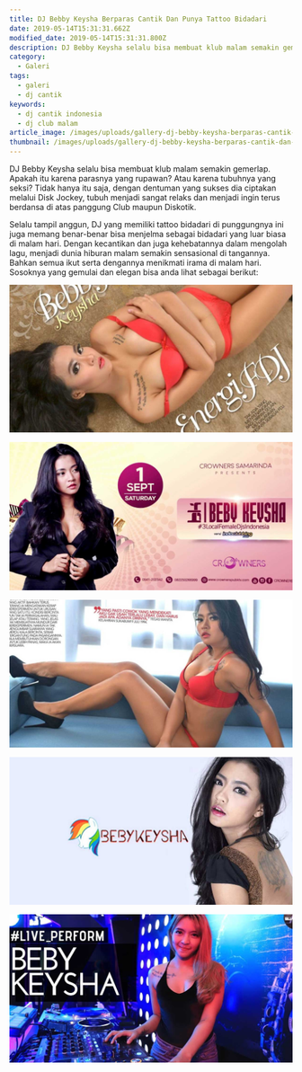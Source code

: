 ```yaml
---
title: DJ Bebby Keysha Berparas Cantik Dan Punya Tattoo Bidadari
date: 2019-05-14T15:31:31.662Z
modified_date: 2019-05-14T15:31:31.800Z
description: DJ Bebby Keysha selalu bisa membuat klub malam semakin gemerlap. Apakah itu karena parasnya yang rupawan?
category:
  - Galeri
tags:
  - galeri
  - dj cantik
keywords:
  - dj cantik indonesia
  - dj club malam
article_image: /images/uploads/gallery-dj-bebby-keysha-berparas-cantik-dan-punya-tattoo-bidadari-4.jpg
thumbnail: /images/uploads/gallery-dj-bebby-keysha-berparas-cantik-dan-punya-tattoo-bidadari-3-014.jpg
---
```

DJ Bebby Keysha selalu bisa membuat klub malam semakin gemerlap. Apakah itu karena parasnya yang rupawan? Atau karena tubuhnya yang seksi? Tidak hanya itu saja, dengan dentuman yang sukses dia ciptakan melalui Disk Jockey, tubuh menjadi sangat relaks dan menjadi ingin terus berdansa di atas panggung Club maupun Diskotik.

Selalu tampil anggun, DJ yang memiliki tattoo bidadari di punggungnya ini juga memang benar-benar bisa menjelma sebagai bidadari yang luar biasa di malam hari. Dengan kecantikan dan juga kehebatannya dalam mengolah lagu, menjadi dunia hiburan malam semakin sensasional di tangannya. Bahkan semua ikut serta dengannya menikmati irama di malam hari. Sosoknya yang gemulai dan elegan bisa anda lihat sebagai berikut:

![Gallery: DJ Bebby Keysha Berparas Cantik Dan Punya Tattoo Bidadari](/images/uploads/gallery-dj-bebby-keysha-berparas-cantik-dan-punya-tattoo-bidadari-4.jpg)

![Gallery: DJ Bebby Keysha Berparas Cantik Dan Punya Tattoo Bidadari](/images/uploads/gallery-dj-bebby-keysha-berparas-cantik-dan-punya-tattoo-bidadari-5.jpg)

![Gallery: DJ Bebby Keysha Berparas Cantik Dan Punya Tattoo Bidadari](/images/uploads/gallery-dj-bebby-keysha-berparas-cantik-dan-punya-tattoo-bidadari-3.jpg)

![Gallery: DJ Bebby Keysha Berparas Cantik Dan Punya Tattoo Bidadari](/images/uploads/gallery-dj-bebby-keysha-berparas-cantik-dan-punya-tattoo-bidadari-1.jpg)

![Gallery: DJ Bebby Keysha Berparas Cantik Dan Punya Tattoo Bidadari](/images/uploads/gallery-dj-bebby-keysha-berparas-cantik-dan-punya-tattoo-bidadari-2.jpg)
